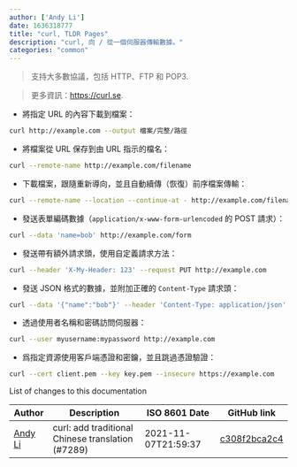```yaml
---
author: ['Andy Li']
date: 1636318777
title: "curl, TLDR Pages"
description: "curl, 向 / 從一個伺服器傳輸數據。"
categories: "common"
---
```

> 支持大多數協議，包括 HTTP、FTP 和 POP3.

> 更多資訊：<https://curl.se>.

- 將指定 URL 的內容下載到檔案：

```bash
curl http://example.com --output 檔案/完整/路徑
```

- 將檔案從 URL 保存到由 URL 指示的檔名：

```bash
curl --remote-name http://example.com/filename
```

- 下載檔案，跟隨重新導向，並且自動續傳（恢復）前序檔案傳輸：

```bash
curl --remote-name --location --continue-at - http://example.com/filename
```

- 發送表單編碼數據（`application/x-www-form-urlencoded` 的 POST 請求）：

```bash
curl --data 'name=bob' http://example.com/form
```

- 發送帶有額外請求頭，使用自定義請求方法：

```bash
curl --header 'X-My-Header: 123' --request PUT http://example.com
```

- 發送 JSON 格式的數據，並附加正確的 `Content-Type` 請求頭：

```bash
curl --data '{"name":"bob"}' --header 'Content-Type: application/json' http://example.com/users/1234
```

- 透過使用者名稱和密碼訪問伺服器：

```bash
curl --user myusername:mypassword http://example.com
```

- 爲指定資源使用客戶端憑證和密鑰，並且跳過憑證驗證：

```bash
curl --cert client.pem --key key.pem --insecure https://example.com
```
List of changes to this documentation


Author | Description | ISO 8601 Date | GitHub link
------|-----|-----|-----
[Andy Li](mailto:andy@onthewings.net) | curl: add traditional Chinese translation (#7289) | 2021-11-07T21:59:37 | [c308f2bca2c4](https://github.com/tldr-pages/tldr/commit/c308f2bca2c40044a9a7741e70f412bc9a72835b)

